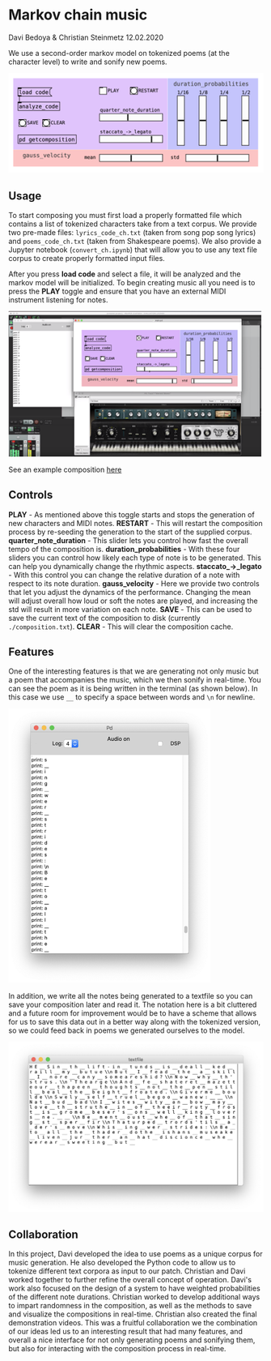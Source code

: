 # Markov chain music
Davi Bedoya & Christian Steinmetz
12.02.2020

We use a second-order markov model on tokenized poems (at the character level) to write and sonify new poems.

![main](img/main.png)

## Usage

To start composing you must first load a properly formatted file which contains a list of tokenized characters take from a text corpus. We provide two pre-made files: `lyrics_code_ch.txt` (taken from song pop song lyrics) and `poems_code_ch.txt` (taken from Shakespeare poems). We also provide a Jupyter notebook (`convert_ch.ipynb`) that will allow you to use any text file corpus to create properly formatted input files. 

After you press **load code** and select a file, it will be analyzed and the markov model will be initialized. To begin creating music all you need is to press the **PLAY** toggle and ensure that you have an external MIDI instrument listening for notes. 

<img src="img/example.png" width="500px">

See an example composition [here](https://youtu.be/iXz9Xa6568Q)

## Controls

**PLAY** - As mentioned above this toggle starts and stops the generation of new characters and MIDI notes.
**RESTART** - This will restart the composition process by re-seeding the generation to the start of the supplied corpus.
**quarter_note_duration** - This slider lets you control how fast the overall tempo of the composition is.
**duration_probabilities** - With these four sliders you can control how likely each type of note is to be generated. This can help you dynamically change the rhythmic aspects. 
**staccato_->_legato** - With this control you can change the relative duration of a note with respect to its note duration. 
**gauss_velocity** - Here we provide two controls that let you adjust the dynamics of the performance. Changing the mean will adjust overall how loud or soft the notes are played, and increasing the std will result in more variation on each note. 
**SAVE** - This can be used to save the current text of the composition to disk (currently `./composition.txt`).
**CLEAR** - This will clear the composition cache.

## Features

One of the interesting features is that we are generating not only music but a poem that accompanies the music, which we then sonify in real-time. You can see the poem as it is being written in the terminal (as shown below). In this case we use `__`  to specify a space between words and `\n` for newline. 

<img src="img/terminal.png" width="400px">

In addition, we write all the notes being generated to a textfile so you can save your composition later and read it. The notation here is a bit cluttered and a future room for improvement would be to have a scheme that allows for us to save this data out in a better way along with the tokenized version, so we could feed back in poems we generated ourselves to the model.

![text](img/text.png)

## Collaboration

In this project, Davi developed the idea to use poems as a unique corpus for music generation. He also developed the Python code to allow us to tokenize different text corpora as input to our patch. Christian and Davi worked together to further refine the overall concept of operation. Davi's work also focused on the design of a system to have weighted probabilities of the different note durations. Christian worked to develop additional ways to impart randomness in the composition, as well as the methods to save and visualize the compositions in real-time. Christian also created the final demonstration videos. This was a fruitful collaboration we the combination of our ideas led us to an interesting result that had many features, and overall a nice interface for not only generating poems and sonifying them, but also for interacting with the composition process in real-time. 